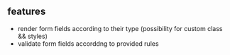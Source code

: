 ## features
- render form fields according to their type (possibility for custom class && styles)
- validate form fields accorddng to provided rules 

